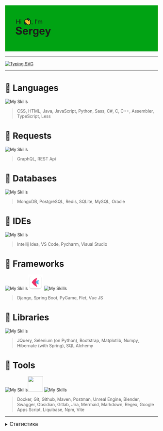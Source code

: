 ![](https://github.com/AltairArs/AltairArs/blob/main/header.png)

---

<!-- Анимированное описание -->
[![Typing SVG](https://readme-typing-svg.herokuapp.com?font=Space+Mono&pause=1000&color=F7EC00&width=435&lines=Computer+science+student)](https://git.io/typing-svg)

---

# 🔧 Languages
<!--Языки-->
![My Skills](https://go-skill-icons.vercel.app/api/icons?i=css,html,java,js,py,sass,cs,c,cpp,assembly,typescript,less&titles=true)
> CSS, HTML, Java, JavaScript, Python, Sass, C#, C, C++, Assembler, TypeScript, Less
# 🔧 Requests
<!-- Методы взаимодействия -->
![My Skills](https://go-skill-icons.vercel.app/api/icons?i=graphql,api&titles=true)
> GraphQL, REST Api
# 🔧 Databases
<!--Базы данных-->
![My Skills](https://go-skill-icons.vercel.app/api/icons?i=mongodb,postgresql,redis,sqlite,mysql,oracle&titles=true)
> MongoDB, PostgreSQL, Redis, SQLite, MySQL, Oracle
# 🔧 IDEs
<!--IDE-->
![My Skills](https://go-skill-icons.vercel.app/api/icons?i=idea,vscode,pycharm,visualstudio&titles=true)
>Intellij Idea, VS Code, Pycharm, Visual Studio
# 🔧 Frameworks
<!--Фреймворки-->
![My Skills](https://go-skill-icons.vercel.app/api/icons?i=django,spring,pygame&titles=true)<img src="https://github.com/flet-dev/flet/blob/main/media/icons/macos/flet-png/app_icon_64.png" width="50">
![My Skills](https://go-skill-icons.vercel.app/api/icons?i=vuejs&titles=true)
> Django, Spring Boot, PyGame, Flet, Vue JS
# 🔧 Libraries
<!--Библиотеки-->
![My Skills](https://go-skill-icons.vercel.app/api/icons?i=jquery,selenium,bootstrap,matplotlib,numpy,hibernate,sqlalchemy&titles=true)
> JQuery, Selenium (on Python), Bootstrap, Matplotlib, Numpy, Hibernate (with Spring), SQL Alchemy
# 🔧 Tools
<!--Инструменты-->
![My Skills](https://go-skill-icons.vercel.app/api/icons?i=docker,git,github,maven,postman,unrealengine,blender,swagger,obsidian,gitlab,jira,mermaid,markdown,regex,googleappsscript&titles=true)<img height="50" width="50" src="https://cdn.simpleicons.org/liquibase">
![My Skills](https://go-skill-icons.vercel.app/api/icons?i=npm,vite&titles=true)
> Docker, Git, Github, Maven, Postman, Unreal Engine, Blender, Swagger, Obsidian, Gitlab, Jira, Mermaid, Markdown, Regex, Google Apps Script, Liquibase, Npm, Vite

---

<details>
  <summary>
    <big>Статистика</big>
  </summary>

<br>

<!-- Кубки -->
[![trophy](https://github-profile-trophy.vercel.app/?username=AltairArs&theme=gruvbox)](https://github.com/ryo-ma/github-profile-trophy)
<!--- Сводка языков 
[![Top Langs](https://github-readme-stats.vercel.app/api/top-langs/?username=AltairArs&layout=compact&hide=roff&lang_count=10)](https://github.com/anuraghazra/github-readme-stats)
<!-- Статистика -->
![Anurag's GitHub stats](https://github-readme-stats.vercel.app/api?username=AltairArs&theme=merko)

